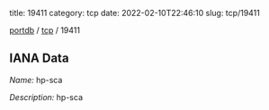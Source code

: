 title: 19411
category: tcp
date: 2022-02-10T22:46:10
slug: tcp/19411

[portdb](/) / [tcp](/category/tcp.html) / 19411


## IANA Data

_Name:_ hp-sca

_Description:_ hp-sca

